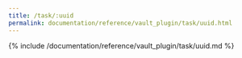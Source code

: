 ```yaml
---
title: /task/:uuid
permalink: documentation/reference/vault_plugin/task/uuid.html
---
```


{% include /documentation/reference/vault_plugin/task/uuid.md %}
